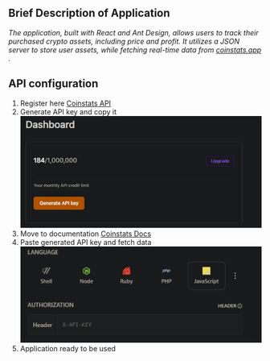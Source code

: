 ## Brief Description of Application

_The application, built with React and Ant Design, allows users to track their purchased crypto assets, including price and profit. It utilizes a JSON server to store user assets, while fetching real-time data from [coinstats.app](https://coinstats.app/) ._

## API configuration
1) Register here [Coinstats API](https://openapi.coinstats.app/login/)
2) Generate API key and copy it ![img.png](img.png)
3) Move to documentation [Coinstats Docs](https://coinstatsopenapi.readme.io/reference/coincontroller_coinlist)
4) Paste generated API key and fetch data ![img_1.png](img_1.png)
5) Application ready to be used
